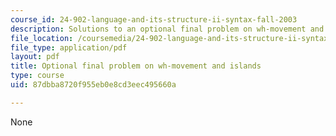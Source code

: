 ```yaml
---
course_id: 24-902-language-and-its-structure-ii-syntax-fall-2003
description: Solutions to an optional final problem on wh-movement and islands.
file_location: /coursemedia/24-902-language-and-its-structure-ii-syntax-fall-2003/87dbba8720f955eb0e8cd3eec495660a_practiceps_ans.pdf
file_type: application/pdf
layout: pdf
title: Optional final problem on wh-movement and islands
type: course
uid: 87dbba8720f955eb0e8cd3eec495660a

---
```

None